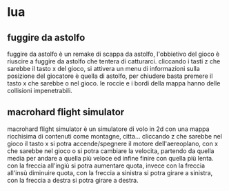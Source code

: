# lua
## fuggire da astolfo
fuggire da astolfo è un remake di scappa da astolfo, l'obbietivo del gioco è riuscire a fuggire da astolfo che tentera di catturarci.
cliccando i tasti z che sarebbe il tasto x del gioco, si attivera un menu di informazioni sulla posizione del giocatore è quella di astolfo,
per chiudere basta premere il tasto x che sarebbe o nel gioco. le roccie e i bordi della mappa hanno delle collisioni impenetrabili.

## macrohard flight simulator
macrohard flight simulator è un simulatore di volo in 2d con una mappa ricchisima di contenuti come montagne, citta...
cliccando z che sarebbe nel gioco il tasto x si potra accende/spegnere il motore dell'aereoplano, con x che sarebbe nel gioco o si potra cambiare la velocita,
partendo da quella media per andare a quella più veloce ed infine finire con quella più lenta. con la freccia all'ingiù si potra aumentare quota, invece con la freccia
all'insù diminuire quota, con la freccia a sinistra si potra girare a sinistra, con la freccia a destra si potra girare a destra.
